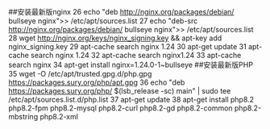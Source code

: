 ##安装最新版nginx
   26  echo "deb http://nginx.org/packages/debian/ bullseye nginx">> /etc/apt/sources.list
   27  echo "deb-src http://nginx.org/packages/debian/ bullseye nginx">> /etc/apt/sources.list
   28  wget http://nginx.org/keys/nginx_signing.key && apt-key add nginx_signing.key
   29  apt-cache search nginx 1.24
   30  apt-get update
   31  apt-cache search nginx 1.24
   32  apt-cache search nginx1.24
   33  apt-cache search nginx
   34   apt-get install nginx=1.24.0-1~bullseye
##安装最新版PHP
   35  wget -O /etc/apt/trusted.gpg.d/php.gpg https://packages.sury.org/php/apt.gpg
   36  echo "deb https://packages.sury.org/php/ $(lsb_release -sc) main" | sudo tee /etc/apt/sources.list.d/php.list
   37  apt-get update
   38  apt-get install php8.2 php8.2-fpm php8.2-mysql php8.2-curl php8.2-gd php8.2-common  php8.2-mbstring  php8.2-xml

